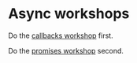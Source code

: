 # Async workshops

Do the [callbacks workshop](/callbacks-workshop) first.

Do the [promises workshop](/promises-workshop) second.
